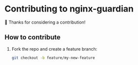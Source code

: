 # Contributing to nginx-guardian

🙌 Thanks for considering a contribution!

## How to contribute
1. Fork the repo and create a feature branch:
   ```bash
   git checkout -b feature/my-new-feature
